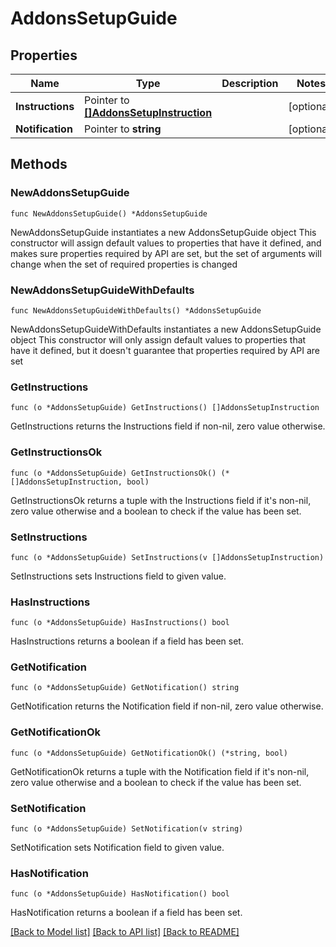 # AddonsSetupGuide

## Properties

Name | Type | Description | Notes
------------ | ------------- | ------------- | -------------
**Instructions** | Pointer to [**[]AddonsSetupInstruction**](AddonsSetupInstruction.md) |  | [optional] 
**Notification** | Pointer to **string** |  | [optional] 

## Methods

### NewAddonsSetupGuide

`func NewAddonsSetupGuide() *AddonsSetupGuide`

NewAddonsSetupGuide instantiates a new AddonsSetupGuide object
This constructor will assign default values to properties that have it defined,
and makes sure properties required by API are set, but the set of arguments
will change when the set of required properties is changed

### NewAddonsSetupGuideWithDefaults

`func NewAddonsSetupGuideWithDefaults() *AddonsSetupGuide`

NewAddonsSetupGuideWithDefaults instantiates a new AddonsSetupGuide object
This constructor will only assign default values to properties that have it defined,
but it doesn't guarantee that properties required by API are set

### GetInstructions

`func (o *AddonsSetupGuide) GetInstructions() []AddonsSetupInstruction`

GetInstructions returns the Instructions field if non-nil, zero value otherwise.

### GetInstructionsOk

`func (o *AddonsSetupGuide) GetInstructionsOk() (*[]AddonsSetupInstruction, bool)`

GetInstructionsOk returns a tuple with the Instructions field if it's non-nil, zero value otherwise
and a boolean to check if the value has been set.

### SetInstructions

`func (o *AddonsSetupGuide) SetInstructions(v []AddonsSetupInstruction)`

SetInstructions sets Instructions field to given value.

### HasInstructions

`func (o *AddonsSetupGuide) HasInstructions() bool`

HasInstructions returns a boolean if a field has been set.

### GetNotification

`func (o *AddonsSetupGuide) GetNotification() string`

GetNotification returns the Notification field if non-nil, zero value otherwise.

### GetNotificationOk

`func (o *AddonsSetupGuide) GetNotificationOk() (*string, bool)`

GetNotificationOk returns a tuple with the Notification field if it's non-nil, zero value otherwise
and a boolean to check if the value has been set.

### SetNotification

`func (o *AddonsSetupGuide) SetNotification(v string)`

SetNotification sets Notification field to given value.

### HasNotification

`func (o *AddonsSetupGuide) HasNotification() bool`

HasNotification returns a boolean if a field has been set.


[[Back to Model list]](../README.md#documentation-for-models) [[Back to API list]](../README.md#documentation-for-api-endpoints) [[Back to README]](../README.md)


